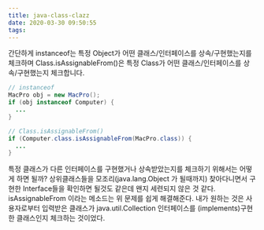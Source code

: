 ```yaml
---
title: java-class-clazz
date: 2020-03-30 09:50:55
tags:
---
```

간단하게 instanceof는 특정 Object가 어떤 클래스/인터페이스를 상속/구현했는지를 체크하며
Class.isAssignableFrom()은 특정 Class가 어떤 클래스/인터페이스를 상속/구현했는지 체크합니다.

```java
// instanceof
MacPro obj = new MacPro();
if (obj instanceof Computer) {
  ...
}

// Class.isAssignableFrom()
if (Computer.class.isAssignableFrom(MacPro.class)) {
  ...
}
```

특정 클래스가 다른 인터페이스를 구현했거나 상속받았는지를 체크하기 위해서는 어떻게 하면 될까? 상위클래스들을 모조리(java.lang.Object 가 될때까지) 찾아다니면서 구현한 Interface들을 확인하면 될것도 같은데 왠지 세련되지 않은 것 같다.
isAssignableFrom 이라는 메소드는 위 문제를 쉽게 해결해준다.
내가 원하는 것은 사용자로부터 입력받은 클래스가 java.util.Collection 인터페이스를 (implements)구현한 클래스인지 체크하는 것이었다.